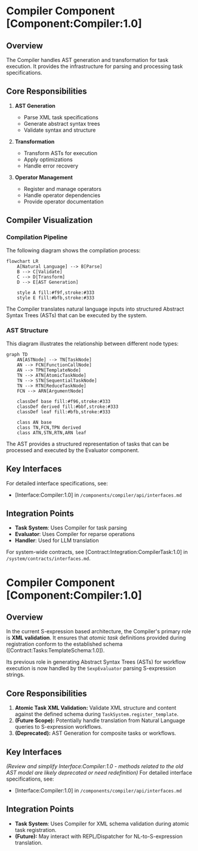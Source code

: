 # Compiler Component [Component:Compiler:1.0]

## Overview

The Compiler handles AST generation and transformation for task execution. It provides the infrastructure for parsing and processing task specifications.

## Core Responsibilities

1. **AST Generation**
   - Parse XML task specifications
   - Generate abstract syntax trees
   - Validate syntax and structure

2. **Transformation**
   - Transform ASTs for execution
   - Apply optimizations
   - Handle error recovery

3. **Operator Management**
   - Register and manage operators
   - Handle operator dependencies
   - Provide operator documentation

## Compiler Visualization

### Compilation Pipeline
The following diagram shows the compilation process:

```mermaid
flowchart LR
    A[Natural Language] --> B[Parse]
    B --> C[Validate]
    C --> D[Transform]
    D --> E[AST Generation]
    
    style A fill:#f9f,stroke:#333
    style E fill:#bfb,stroke:#333
```

The Compiler translates natural language inputs into structured Abstract Syntax Trees (ASTs) that can be executed by the system.

### AST Structure
This diagram illustrates the relationship between different node types:

```mermaid
graph TD
    AN[ASTNode] --> TN[TaskNode]
    AN --> FCN[FunctionCallNode]
    AN --> TPN[TemplateNode]
    TN --> ATN[AtomicTaskNode]
    TN --> STN[SequentialTaskNode]
    TN --> RTN[ReduceTaskNode]
    FCN --> ARN[ArgumentNode]
    
    classDef base fill:#f96,stroke:#333
    classDef derived fill:#bbf,stroke:#333
    classDef leaf fill:#bfb,stroke:#333
    
    class AN base
    class TN,FCN,TPN derived
    class ATN,STN,RTN,ARN leaf
```

The AST provides a structured representation of tasks that can be processed and executed by the Evaluator component.

## Key Interfaces

For detailed interface specifications, see:
- [Interface:Compiler:1.0] in `/components/compiler/api/interfaces.md`

## Integration Points

- **Task System**: Uses Compiler for task parsing
- **Evaluator**: Uses Compiler for reparse operations
- **Handler**: Used for LLM translation

For system-wide contracts, see [Contract:Integration:CompilerTask:1.0] in `/system/contracts/interfaces.md`.
# Compiler Component [Component:Compiler:1.0]

## Overview

In the current S-expression based architecture, the Compiler's primary role is **XML validation**. It ensures that *atomic task* definitions provided during registration conform to the established schema ([Contract:Tasks:TemplateSchema:1.0]).

Its previous role in generating Abstract Syntax Trees (ASTs) for workflow execution is now handled by the `SexpEvaluator` parsing S-expression strings.

## Core Responsibilities

1.  **Atomic Task XML Validation:** Validate XML structure and content against the defined schema during `TaskSystem.register_template`.
2.  **(Future Scope):** Potentially handle translation from Natural Language queries to S-expression workflows.
3.  **(Deprecated):** AST Generation for composite tasks or workflows.

## Key Interfaces

*(Review and simplify Interface:Compiler:1.0 - methods related to the old AST model are likely deprecated or need redefinition)*
For detailed interface specifications, see:
- [Interface:Compiler:1.0] in `/components/compiler/api/interfaces.md`

## Integration Points

*   **Task System**: Uses Compiler for XML schema validation during atomic task registration.
*   **(Future):** May interact with REPL/Dispatcher for NL-to-S-expression translation.
